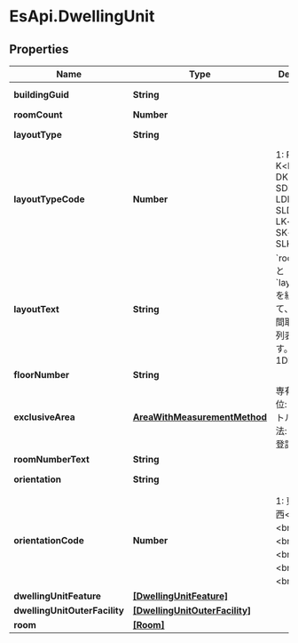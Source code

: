 # EsApi.DwellingUnit

## Properties

Name | Type | Description | Notes
------------ | ------------- | ------------- | -------------
**buildingGuid** | **String** |  | [optional] [readonly] 
**roomCount** | **Number** |  | [optional] 
**layoutType** | **String** |  | [optional] [readonly] 
**layoutTypeCode** | **Number** | 1: R&lt;br/&gt;2: K&lt;br/&gt;3: DK&lt;br/&gt;4: SDK&lt;br/&gt;5: LDK&lt;br/&gt;6: SLDK&lt;br/&gt;7: LK&lt;br/&gt;8: SK&lt;br/&gt;9: SLK | [optional] 
**layoutText** | **String** | &#x60;room_count&#x60; と &#x60;layout_type&#x60; を組み合わせて、一般的な間取りの文字列表現を返す。         ex) 1DK, 2LDK | [optional] [readonly] 
**floorNumber** | **String** |  | [optional] 
**exclusiveArea** | [**AreaWithMeasurementMethod**](AreaWithMeasurementMethod.md) | 専有面積 単位: 平方メートル 計測方法: 壁芯 内法 登記簿 | [optional] 
**roomNumberText** | **String** |  | [optional] 
**orientation** | **String** |  | [optional] [readonly] 
**orientationCode** | **Number** | 1: 東&lt;br/&gt;2: 西&lt;br/&gt;3: 南&lt;br/&gt;4: 北&lt;br/&gt;5: 北東&lt;br/&gt;6: 北西&lt;br/&gt;7: 南東&lt;br/&gt;8: 南西 | [optional] 
**dwellingUnitFeature** | [**[DwellingUnitFeature]**](DwellingUnitFeature.md) |  | [optional] 
**dwellingUnitOuterFacility** | [**[DwellingUnitOuterFacility]**](DwellingUnitOuterFacility.md) |  | [optional] 
**room** | [**[Room]**](Room.md) |  | [optional] 


